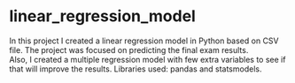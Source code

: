 # linear_regression_model

In this project I created a linear regression model in Python based on CSV file. The project was focused on predicting the final exam results.<br>
Also, I created a multiple regression model with few extra variables to see if that will improve the results. Libraries used: pandas and statsmodels.
